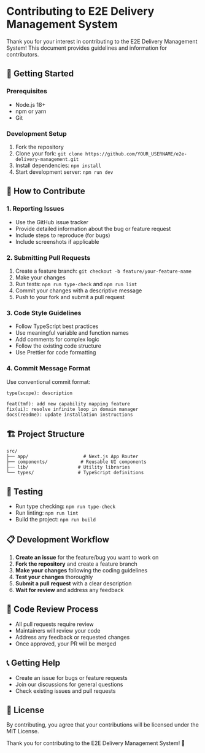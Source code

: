 # Contributing to E2E Delivery Management System

Thank you for your interest in contributing to the E2E Delivery Management System! This document provides guidelines and information for contributors.

## 🚀 Getting Started

### Prerequisites
- Node.js 18+
- npm or yarn
- Git

### Development Setup
1. Fork the repository
2. Clone your fork: `git clone https://github.com/YOUR_USERNAME/e2e-delivery-management.git`
3. Install dependencies: `npm install`
4. Start development server: `npm run dev`

## 📝 How to Contribute

### 1. Reporting Issues
- Use the GitHub issue tracker
- Provide detailed information about the bug or feature request
- Include steps to reproduce (for bugs)
- Include screenshots if applicable

### 2. Submitting Pull Requests
1. Create a feature branch: `git checkout -b feature/your-feature-name`
2. Make your changes
3. Run tests: `npm run type-check` and `npm run lint`
4. Commit your changes with a descriptive message
5. Push to your fork and submit a pull request

### 3. Code Style Guidelines
- Follow TypeScript best practices
- Use meaningful variable and function names
- Add comments for complex logic
- Follow the existing code structure
- Use Prettier for code formatting

### 4. Commit Message Format
Use conventional commit format:
```
type(scope): description

feat(tmf): add new capability mapping feature
fix(ui): resolve infinite loop in domain manager
docs(readme): update installation instructions
```

## 🏗️ Project Structure

```
src/
├── app/                    # Next.js App Router
├── components/            # Reusable UI components
├── lib/                  # Utility libraries
└── types/                # TypeScript definitions
```

## 🧪 Testing

- Run type checking: `npm run type-check`
- Run linting: `npm run lint`
- Build the project: `npm run build`

## 📋 Development Workflow

1. **Create an issue** for the feature/bug you want to work on
2. **Fork the repository** and create a feature branch
3. **Make your changes** following the coding guidelines
4. **Test your changes** thoroughly
5. **Submit a pull request** with a clear description
6. **Wait for review** and address any feedback

## 🤝 Code Review Process

- All pull requests require review
- Maintainers will review your code
- Address any feedback or requested changes
- Once approved, your PR will be merged

## 📞 Getting Help

- Create an issue for bugs or feature requests
- Join our discussions for general questions
- Check existing issues and pull requests

## 📄 License

By contributing, you agree that your contributions will be licensed under the MIT License.

Thank you for contributing to the E2E Delivery Management System! 🎉
